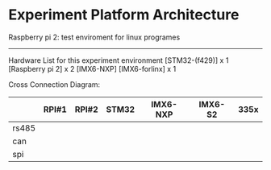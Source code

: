Experiment Platform Architecture
===

Raspberry pi 2: test enviroment for linux programes


---
Hardware List for this experiment environment
[STM32-(f429)] x 1
[Raspberry pi 2] x 2
[IMX6-NXP]
[IMX6-forlinx] x 1

Cross Connection Diagram:

||RPI#1|RPI#2|STM32|IMX6-NXP|IMX6-S2|335x|
|-|-|-|-|-|-|-|
|rs485|||||||
|can|||||||
|spi|||||||
